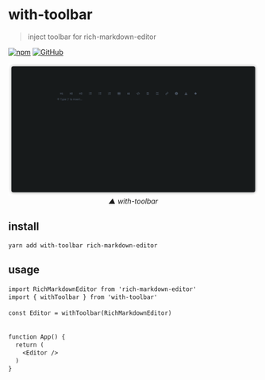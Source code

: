 # with-toolbar
> inject toolbar for rich-markdown-editor

[![npm](https://img.shields.io/npm/v/@aiou/with-toolbar)](https://github.com/JiangWeixian/templates/tree/master/packages/react-components-lib-template) [![GitHub](https://img.shields.io/npm/l/@aiou/react-components-lib-template)](https://github.com/JiangWeixian/templates/tree/master/packages/react-components-lib-template)

<div align='center'>

![image-caption](./snapshots/toolbar.png)  
*▲ with-toolbar*

</div>

## install

```console
yarn add with-toolbar rich-markdown-editor
```

## usage

```tsx
import RichMarkdownEditor from 'rich-markdown-editor'
import { withToolbar } from 'with-toolbar'

const Editor = withToolbar(RichMarkdownEditor)


function App() {
  return (
    <Editor />
  )
}

```